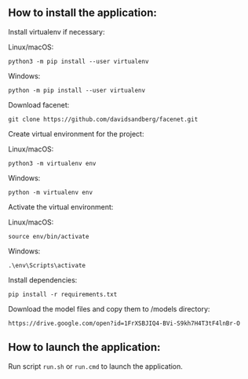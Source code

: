## How to install the application:

Install virtualenv if necessary:

Linux/macOS:

```
python3 -m pip install --user virtualenv
```

Windows:

```
python -m pip install --user virtualenv
```

Download facenet:

```
git clone https://github.com/davidsandberg/facenet.git
```

Create virtual environment for the project:

Linux/macOS:

```
python3 -m virtualenv env
```

Windows:

```
python -m virtualenv env
```

Activate the virtual environment:

Linux/macOS:

```
source env/bin/activate
```

Windows:

```
.\env\Scripts\activate
```

Install dependencies:

```
pip install -r requirements.txt
```

Download the model files and copy them to /models directory:

```
https://drive.google.com/open?id=1FrXSBJIQ4-BVi-S9kh7H4T3tF4lnBr-O
```

## How to launch the application:

Run script `run.sh` or `run.cmd` to launch the application.
